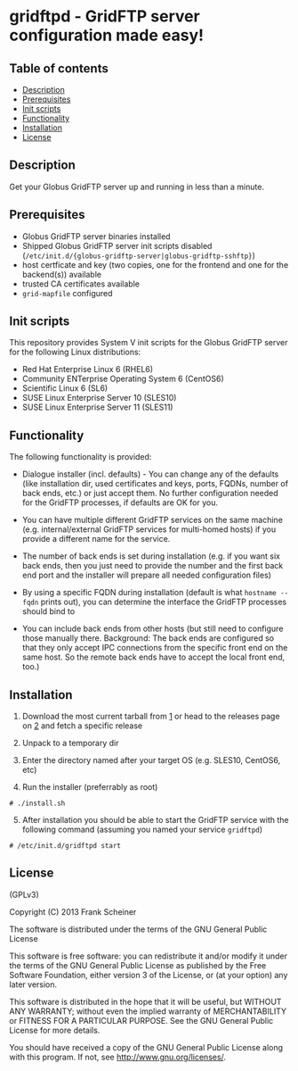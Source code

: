 # gridftpd - GridFTP server configuration made easy! #

## Table of contents ##

  * [Description](#description)
  * [Prerequisites](#prerequisites)
  * [Init scripts](#init-scripts)
  * [Functionality](#functionality)
  * [Installation](#installation)
  * [License](#license)

## Description ##

Get your Globus GridFTP server up and running in less than a minute.

## Prerequisites ##

  * Globus GridFTP server binaries installed
  * Shipped Globus GridFTP server init scripts disabled
(`/etc/init.d/{globus-gridftp-server|globus-gridftp-sshftp}`)
  * host certficate and key (two copies, one for the frontend and one for the
backend(s)) available
  * trusted CA certificates available
  * `grid-mapfile` configured

## Init scripts ##

This repository provides System V init scripts for the Globus GridFTP server for
the following Linux distributions:

  * Red Hat Enterprise Linux 6 (RHEL6)
  * Community ENTerprise Operating System 6 (CentOS6)
  * Scientific Linux 6 (SL6)
  * SUSE Linux Enterprise Server 10 (SLES10)
  * SUSE Linux Enterprise Server 11 (SLES11)

## Functionality ##

The following functionality is provided:

  * Dialogue installer (incl. defaults) - You can change any of the
defaults (like installation dir, used certificates and keys, ports,
FQDNs, number of back ends, etc.) or just accept them. No further
configuration needed for the GridFTP processes, if defaults are OK for you.

  * You can have multiple different GridFTP services on the same machine
(e.g. internal/external GridFTP services for multi-homed hosts) if you
provide a different name for the service.

  * The number of back ends is set during installation (e.g. if you want
six back ends, then you just need to provide the number and the first
back end port and the installer will prepare all needed configuration files)

  * By using a specific FQDN during installation (default is what
`hostname --fqdn` prints out), you can determine the interface the
GridFTP processes should bind to

  * You can include back ends from other hosts (but still need to
configure those manually there. Background: The back ends are configured
so that they only accept IPC connections from the specific front end on
the same host. So the remote back ends have to accept the local front
end, too.)

## Installation ##

  1. Download the most current tarball from [1] or head to the releases page on
[2] and fetch a specific release

  2. Unpack to a temporary dir

  3. Enter the directory named after your target OS (e.g. SLES10, CentOS6, etc)

  4. Run the installer (preferrably as root)

  ```shell
  # ./install.sh
  ```

  5. After installation you should be able to start the GridFTP service with the
following command (assuming you named your service `gridftpd`)

  ```shell
  # /etc/init.d/gridftpd start
  ```

[1]: https://github.com/fr4nk5ch31n3r/gridftpd/archive/master.tar.gz
[2]: https://github.com/fr4nk5ch31n3r/gridftpd/releases

## License ##

(GPLv3)

Copyright (C) 2013 Frank Scheiner

The software is distributed under the terms of the GNU General Public License

This software is free software: you can redistribute it and/or modify
it under the terms of the GNU General Public License as published by
the Free Software Foundation, either version 3 of the License, or
(at your option) any later version.

This software is distributed in the hope that it will be useful,
but WITHOUT ANY WARRANTY; without even the implied warranty of
MERCHANTABILITY or FITNESS FOR A PARTICULAR PURPOSE.  See the
GNU General Public License for more details.

You should have received a copy of the GNU General Public License
along with this program.  If not, see <http://www.gnu.org/licenses/>.
